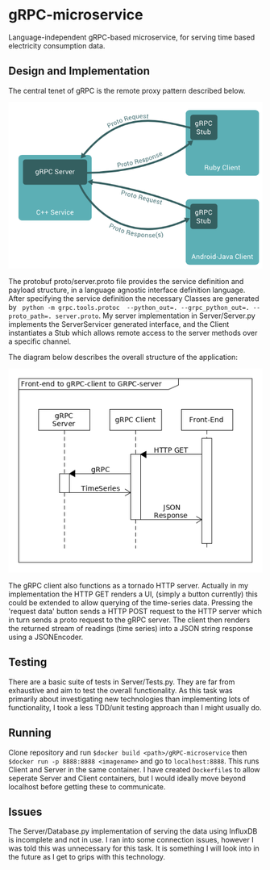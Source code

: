 # gRPC-microservice
Language-independent gRPC-based microservice, for serving time based electricity consumption data.

## Design and Implementation
The central tenet of gRPC is the remote proxy pattern described below.

![gRPC](images/gRPC-1.png)

The protobuf proto/server.proto file provides the service definition and payload structure, in a language agnostic interface definition language. After specifying the service definition the necessary Classes are generated by `
python -m grpc.tools.protoc  --python_out=. --grpc_python_out=. --proto_path=. server.proto`. My server implementation in Server/Server.py implements the ServerServicer generated interface, and the Client instantiates a Stub which allows remote access to the server methods over a specific channel.

The diagram below describes the overall structure of the application: 

![design](images/pasted-image-0.png)

The gRPC client also functions as a tornado HTTP server.
Actually in my implementation the HTTP GET renders a UI, (simply a button currently) this could be extended to allow querying of the time-series data. 
Pressing the 'request data' button sends a HTTP POST request to the HTTP server which in turn sends a proto request to the gRPC server. 
The client then renders the returned stream of readings (time series) into a JSON string response using a JSONEncoder. 
## Testing
There are a basic suite of tests in Server/Tests.py. They are far from exhaustive and aim to test the overall functionality. As this task was primarily about investigating new technologies than implementing lots of functionality, I took a less TDD/unit testing approach than I might usually do.

## Running
Clone repository and run `$docker build <path>/gRPC-microservice` then `$docker run -p 8888:8888 <imagename>` and go to `localhost:8888`. This runs Client and Server in  the same container. I have created `Dockerfile`s to allow seperate Server and Client containers, but I would ideally move beyond localhost before getting these to communicate.

## Issues 
The Server/Database.py implementation of serving the data using InfluxDB is incomplete and not in use. I ran into some connection issues, however I was told this was unnecessary for this task. It is something I will look into in the future as I get to grips with this technology.